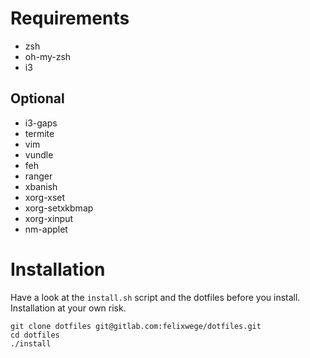# Requirements
- zsh
- oh-my-zsh
- i3

## Optional
- i3-gaps
- termite
- vim
- vundle
- feh
- ranger
- xbanish
- xorg-xset
- xorg-setxkbmap
- xorg-xinput
- nm-applet

# Installation
Have a look at the `install.sh` script and the dotfiles before you install. Installation at your own risk.

```
git clone dotfiles git@gitlab.com:felixwege/dotfiles.git
cd dotfiles
./install
```
